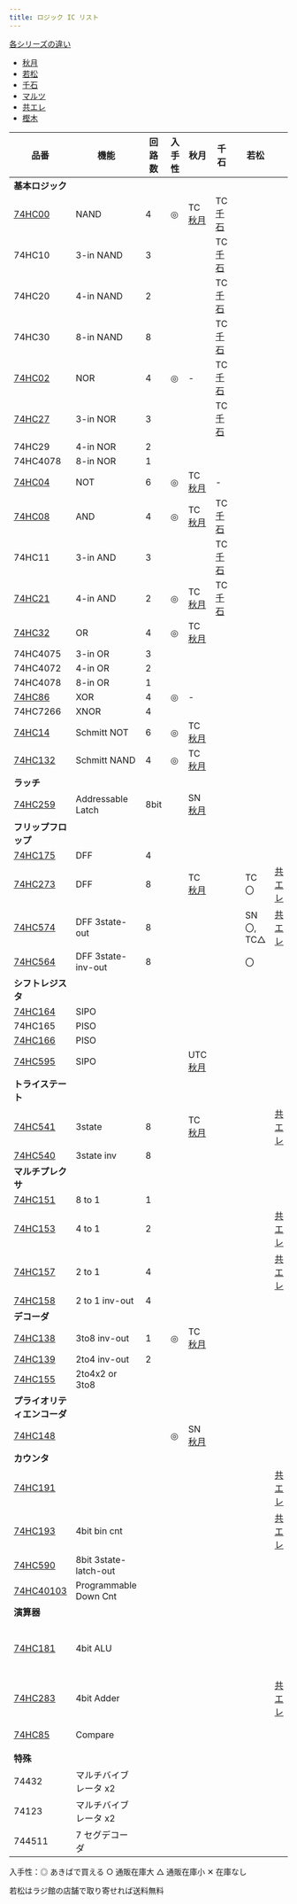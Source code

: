 ```yaml
---
title: ロジック IC リスト
---
```


[各シリーズの違い](https://toshiba.semicon-storage.com/jp/semiconductor/knowledge/faq/logic_common/logic_common_01.html)

- [秋月](https://akizukidenshi.com/catalog/c/clogic/)
- [若松](https://wakamatsu.co.jp/biz/user_data/products_view.php?old=1&cate_id=1503)
- [千石](https://www.sengoku.co.jp/mod/sgk_cart/search.php?cid=3042)
- [マルツ](https://www.marutsu.co.jp/RatedList.jsp?goodsClassCode1=19&goodsClassCode2=0033&goodsClassCode3=0001)
- [共エレ](https://eleshop.jp/shop/pages/search_74.aspx)
- [樫木](https://www.kashinoki.shop/?mode=cate&cbid=2122678&csid=0)

| 品番                                                                                                                           | 機能                  | 回路数 | 入手性 | 秋月                                                      | 千石                                                                        |     | 若松       |                                              |                                                   | 海外                                                     |
| ------------------------------------------------------------------------------------------------------------------------------ | --------------------- | ------ | ------ | --------------------------------------------------------- | --------------------------------------------------------------------------- | --- | ---------- | -------------------------------------------- | ------------------------------------------------- | -------------------------------------------------------- |
| **基本ロジック**                                                                                                               |                       |        |        |                                                           |                                                                             |     |            |                                              |                                                   |                                                          |
| [74HC00](https://toshiba.semicon-storage.com/info/TC74HC00AP_datasheet_ja_20140301.pdf?did=6907&prodName=TC74HC00AP)           | NAND                  | 4      | ◎      | TC [秋月](https://akizukidenshi.com/catalog/g/gI-10856/)  | TC [千石](https://www.sengoku.co.jp/mod/sgk_cart/detail.php?code=7Z26-2DGC) |     |            |                                              |                                                   |                                                          |
| 74HC10                                                                                                                         | 3-in NAND             | 3      |        |                                                           | TC [千石](https://www.sengoku.co.jp/mod/sgk_cart/detail.php?code=65PX-A6EU) |
| 74HC20                                                                                                                         | 4-in NAND             | 2      |        |                                                           | TC [千石](https://www.sengoku.co.jp/mod/sgk_cart/detail.php?code=85MU-A7DY) |     |
| 74HC30                                                                                                                         | 8-in NAND             | 8      |        |                                                           | TC [千石](https://www.sengoku.co.jp/mod/sgk_cart/detail.php?code=65NU-87DV) |
| [74HC02](hkttps://toshiba.semicon-storage.com/info/TC74HC02AP_datasheet_ja_20140301.pdf?did=6965&prodName=TC74HC02AP)          | NOR                   | 4      | ◎      | -                                                         | TC [千石](https://www.sengoku.co.jp/mod/sgk_cart/detail.php?code=4Z2A-3DGX) |     |            |                                              |                                                   |                                                          |
| [74HC27](https://toshiba.semicon-storage.com/info/TC74HC27AP_datasheet_ja_20140301.pdf?did=15022&prodName=TC74HC27AP)          | 3-in NOR              | 3      |        |                                                           | TC [千石](https://www.sengoku.co.jp/mod/sgk_cart/detail.php?code=35NU-87DF) |
| 74HC29                                                                                                                         | 4-in NOR              | 2      |        |
| 74HC4078                                                                                                                       | 8-in NOR              | 1      |        |                                                           |                                                                             |
| [74HC04](https://toshiba.semicon-storage.com/info/TC74HC04AP_datasheet_ja_20140301.pdf?did=7336&prodName=TC74HC04AP)           | NOT                   | 6      | ◎      | TC [秋月](https://akizukidenshi.com/catalog/g/gI-14058/)  | -                                                                           |     |            |                                              |                                                   |                                                          |
| [74HC08](https://toshiba.semicon-storage.com/info/TC74HC08AP_datasheet_ja_20140301.pdf?did=7496&prodName=TC74HC08AP)           | AND                   | 4      | ◎      | TC [秋月](https://akizukidenshi.com/catalog/g/gI-14059/)  | TC [千石](https://www.sengoku.co.jp/mod/sgk_cart/detail.php?code=7Z2F-2DGZ) |     |            |                                              |                                                   |                                                          |
| 74HC11                                                                                                                         | 3-in AND              | 3      |        |                                                           | TC [千石](https://www.sengoku.co.jp/mod/sgk_cart/detail.php?code=6AKP-6HLE) |
| [74HC21](https://toshiba.semicon-storage.com/info/TC74HC21AP_datasheet_ja_20140301.pdf?did=12686&prodName=TC74HC21AP)          | 4-in AND              | 2      | ◎      | TC [秋月](https://akizukidenshi.com/catalog/g/gI-13876/)  | TC [千石](https://www.sengoku.co.jp/mod/sgk_cart/detail.php?code=3827-M55A) |     |            |                                              |                                                   |                                                          |
| [74HC32](https://toshiba.semicon-storage.com/info/TC74HC32AP_datasheet_ja_20140301.pdf?did=15799&prodName=TC74HC32AP)          | OR                    | 4      | ◎      | TC [秋月](https://akizukidenshi.com/catalog/g/gI-12877/)  |                                                                             |     |            |                                              |                                                   |                                                          |
| 74HC4075                                                                                                                       | 3-in OR               | 3      |
| 74HC4072                                                                                                                       | 4-in OR               | 2      |
| 74HC4078                                                                                                                       | 8-in OR               | 1      |
| [74HC86](https://toshiba.semicon-storage.com/info/TC74HC86AF_datasheet_en_20140301.pdf?did=16770&prodName=TC74HC86AF)          | XOR                   | 4      | ◎      | -                                                         |                                                                             |     |            |                                              |                                                   |                                                          |
| 74HC7266                                                                                                                       | XNOR                  | 4      |
| [74HC14](https://toshiba.semicon-storage.com/info/TC74HC14AP_datasheet_ja_20140301.pdf?did=9945&prodName=TC74HC14AP)           | Schmitt NOT           | 6      | ◎      | TC [秋月](https://akizukidenshi.com/catalog/g/gI-10923/)  |                                                                             |     |            |                                              |                                                   |                                                          |
| [74HC132](https://toshiba.semicon-storage.com/info/TC74HC132AF_datasheet_ja_20140301.pdf?did=8888&prodName=TC74HC132AF)        | Schmitt NAND          | 4      | ◎      | TC [秋月](https://akizukidenshi.com/catalog/g/gI-10922/)  |                                                                             |     |            |                                              |                                                   |
| **ラッチ**                                                                                                                     |                       |        |        |                                                           |                                                                             |     |            |                                              |                                                   |                                                          |
| [74HC259](https://toshiba.semicon-storage.com/info/74HC259D_datasheet_en_20160804.pdf?did=37299&prodName=74HC259D)             | Addressable Latch     | 8bit   |        | SN [秋月](https://akizukidenshi.com/catalog/g/gI-08602/)  |                                                                             |     |            |                                              |                                                   |                                                          |
| **フリップフロップ**                                                                                                           |                       |        |        |                                                           |                                                                             |     |            |                                              |                                                   |                                                          |
| [74HC175](https://toshiba.semicon-storage.com/info/TC74HC175AF_datasheet_ja_20140301.pdf?did=11938&prodName=TC74HC175AF)       | DFF                   | 4      |        |                                                           |                                                                             |     |            |                                              |                                                   |                                                          |
| [74HC273](https://toshiba.semicon-storage.com/info/TC74HC273AP_datasheet_ja_20140301.pdf?did=14587&prodName=TC74HC273AP)       | DFF                   | 8      |        | TC [秋月](https://akizukidenshi.com/catalog/g/gI-15412/)  |                                                                             |     | TC 〇      | [共エレ](https://eleshop.jp/shop/g/gT11541/) |                                                   |                                                          |
| [74HC574](https://toshiba.semicon-storage.com/info/TC74HC574AF_datasheet_ja_20140301.pdf?did=16412&prodName=TC74HC574AF)       | DFF 3state-out        | 8      |        |                                                           |                                                                             |     | SN 〇, TC△ | [共エレ](https://eleshop.jp/shop/g/gT11573/) |                                                   |                                                          |
| [74HC564](https://toshiba.semicon-storage.com/info/TC74HC574AF_datasheet_ja_20140301.pdf?did=16412&prodName=TC74HC574AF)       | DFF 3state-inv-out    | 8      |        |                                                           |                                                                             |     | 〇         |                                              |                                                   |                                                          |
| **シフトレジスタ**                                                                                                             |                       |        |        |                                                           |                                                                             |     |            |                                              |                                                   |                                                          |
| [74HC164](https://pdf1.alldatasheet.jp/datasheet-pdf/view/27900/TI/74HC164.html)                                               | SIPO                  |        |        |                                                           |                                                                             |     |            |                                              |                                                   |                                                          |
| 74HC165                                                                                                                        | PISO                  |        |        |                                                           |                                                                             |     |            |                                              |                                                   |                                                          |
| [74HC166](https://toshiba.semicon-storage.com/info/TC74HC166AF_datasheet_ja_20140301.pdf?did=11377&prodName=TC74HC166AF)       | PISO                  |        |        |                                                           |                                                                             |     |            |                                              |                                                   |                                                          |
| [74HC595](https://toshiba.semicon-storage.com/info/TC74HC595AP_datasheet_ja_20140301.pdf?did=16501&prodName=TC74HC595AP)       | SIPO                  |        |        | UTC [秋月](https://akizukidenshi.com/catalog/g/gI-14053/) |                                                                             |     |            |                                              |                                                   |                                                          |
| **トライステート**                                                                                                             |                       |        |        |                                                           |                                                                             |     |            |                                              |                                                   |                                                          |
| [74HC541](https://toshiba.semicon-storage.com/info/TC74HC541AP_datasheet_ja_20140301.pdf?did=16392&prodName=TC74HC541AP)       | 3state                | 8      |        | TC [秋月](https://akizukidenshi.com/catalog/g/gI-03632/)  |                                                                             |     |            | [共エレ](https://eleshop.jp/shop/g/gT11569/) |                                                   |                                                          |
| [74HC540](https://toshiba.semicon-storage.com/info/TC74HC541AP_datasheet_ja_20140301.pdf?did=16392&prodName=TC74HC541AP)       | 3state inv            | 8      |        |                                                           |                                                                             |     |            |                                              |                                                   |                                                          |
| **マルチプレクサ**                                                                                                             |                       |        |        |                                                           |                                                                             |     |            |                                              |                                                   |                                                          |
| [74HC151](https://toshiba.semicon-storage.com/info/TC74HC151AP_datasheet_ja_20140301.pdf?did=10129&prodName=TC74HC151AP)       | 8 to 1                | 1      |
| [74HC153](https://toshiba.semicon-storage.com/info/TC74HC153AP_datasheet_ja_20140301.pdf?did=10307&prodName=TC74HC153AP)       | 4 to 1                | 2      |        |                                                           |                                                                             |     |            | [共エレ](https://eleshop.jp/shop/g/gT11502/) |                                                   |                                                          |
| [74HC157](https://toshiba.semicon-storage.com/info/TC74HC157AP_datasheet_ja_20140301.pdf?did=10663&prodName=TC74HC157AP)       | 2 to 1                | 4      |        |                                                           |                                                                             |     |            | [共エレ](https://eleshop.jp/shop/g/gT11505/) |                                                   |                                                          |
| [74HC158](https://toshiba.semicon-storage.com/info/TC74HC157AP_datasheet_ja_20140301.pdf?did=10663&prodName=TC74HC157AP)       | 2 to 1 inv-out        | 4      |        |                                                           |                                                                             |     |
| **デコーダ**                                                                                                                   |                       |        |        |                                                           |                                                                             |     |            |                                              |                                                   |                                                          |
| [74HC138](https://toshiba.semicon-storage.com/info/TC74HC138AP_datasheet_ja_20140301.pdf?did=9294&prodName=TC74HC138AP)        | 3to8 inv-out          | 1      | ◎      | TC [秋月](https://akizukidenshi.com/catalog/g/gI-10013/)  |                                                                             |
| [74HC139](https://toshiba.semicon-storage.com/info/TC74HC139AF_datasheet_ja_20140301.pdf?did=9516&prodName=TC74HC139AF)        | 2to4 inv-out          | 2      |        |                                                           |                                                                             |
| [74HC155](https://toshiba.semicon-storage.com/info/TC74HC155AP_datasheet_ja_20140301.pdf?did=10456&prodName=TC74HC155AP)       | 2to4x2 or 3to8        |        |        |                                                           |                                                                             |
| **プライオリティエンコーダ**                                                                                                   |                       |        |        |                                                           |
| [74HC148](https://toshiba.semicon-storage.com/info/TC74HC148AF_datasheet_ja_20140301.pdf?did=9732&prodName=TC74HC148AF)        |                       |        | ◎      | SN [秋月](https://akizukidenshi.com/catalog/g/gI-08599/)  |
| **カウンタ**                                                                                                                   |                       |        |        |                                                           |                                                                             |     |            |                                              |                                                   |                                                          |
| [74HC191](https://toshiba.semicon-storage.com/info/TC74HC191AF_datasheet_ja_20140301.pdf?did=12133&prodName=TC74HC191AF)       |                       |        |        |                                                           |                                                                             |     |            | [共エレ](https://eleshop.jp/shop/g/gT11520/) |                                                   |                                                          |
| [74HC193](https://toshiba.semicon-storage.com/info/TC74HC193AF_datasheet_ja_20140301.pdf?did=12347&prodName=TC74HC193AF)       | 4bit bin cnt          |        |        |                                                           |                                                                             |     |            | [共エレ](https://eleshop.jp/shop/g/gT11522/) |                                                   |                                                          |
| [74HC590](https://toshiba.semicon-storage.com/info/TC74HC590AP_datasheet_ja_20140301.pdf?did=16457&prodName=TC74HC590AP)       | 8bit 3state-latch-out |        |        |                                                           |                                                                             |
| [74HC40103](https://toshiba.semicon-storage.com/info/TC74HC40103AF_datasheet_ja_20140301.pdf?did=16002&prodName=TC74HC40103AF) | Programmable Down Cnt |        |
| **演算器**                                                                                                                     |                       |        |        |                                                           |                                                                             |     |            |                                              |                                                   |                                                          |
| [74HC181](https://doctor-pasquale.com/wp-content/uploads/2017/05/74181-ALU.pdf)                                                | 4bit ALU              |        |        |                                                           |                                                                             |     |            |                                              |                                                   | [アリエク](https://ja.aliexpress.com/i/32857333905.html) |
| [74HC283](https://toshiba.semicon-storage.com/info/TC74HC283AP_datasheet_ja_20140301.pdf?did=15440&prodName=TC74HC283AP)       | 4bit Adder            |        |        |                                                           |                                                                             |     |            | [共エレ](https://eleshop.jp/shop/g/gT11544/) |                                                   |                                                          |
| [74HC85](https://toshiba.semicon-storage.com/info/TC74HC85AF_datasheet_ja_20140301.pdf?did=16736&prodName=TC74HC85AF)          | Compare               |        |        |                                                           |                                                                             |     |            |                                              | [樫木](https://www.kashinoki.shop/?pid=122479107) |                                                          |
| **特殊**                                                                                                                       |                       |        |        |                                                           |
| 74432                                                                                                                          | マルチバイブレータ x2 |        |        |                                                           |                                                                             |
| 74123                                                                                                                          | マルチバイブレータ x2 |        |        |                                                           |                                                                             |
| 744511                                                                                                                         | 7 セグデコーダ        |        |        |                                                           |                                                                             |

入手性：◎ あきばで買える ○ 通販在庫大 △ 通販在庫小 ✕ 在庫なし

若松はラジ館の店舗で取り寄せれば送料無料
